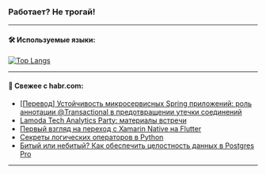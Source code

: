 ### Работает? Не трогай!

---
<!--
#### 🛠️ Technical stack:

![Java](https://img.shields.io/badge/Java-informational?logo=Oracle&style=flat&logoColor=white&color=FF4500)
![Kotlin](https://img.shields.io/badge/Kotlin-informational?logo=Kotlin&style=flat&logoColor=white&color=774D97)
![TS](https://img.shields.io/badge/TypeScript-informational?logo=typeScript&style=flat&logoColor=black&color=017acc)
![Python](https://img.shields.io/badge/Python-informational?logo=Python&style=flat&logoColor=black&color=ffdd54) <br>
![Spring](https://img.shields.io/badge/Spring-informational?logo=Spring&style=flat&logoColor=white&color=6DB33F) 
![SpringBoot](https://img.shields.io/badge/SpringBoot-informational?logo=SpringBoot&style=flat&logoColor=white&color=6DB33F)
![Nest](https://img.shields.io/badge/NestJS-informational?logo=NestJS&style=flat&logoColor=white&color=E0234E) 
![NodeJS](https://img.shields.io/badge/NodeJS-informational?logo=node.js&style=flat&logoColor=white&color=70A760)<br>
![PostgreSQL](https://img.shields.io/badge/PostgreSQL-informational?logo=PostgreSQL&style=flat&logoColor=white&color=DAA520)
![MongoDB](https://img.shields.io/badge/MongoDB-informational?logo=MongoDB&style=flat&logoColor=white&color=870000)
![Apache](https://img.shields.io/badge/Apache-informational?logo=apache&style=flat&logoColor=white&color=f74e28)

___ 
-->

#### 🛠️ Используемые языки:

[![Top Langs](https://github-readme-stats-u2qms2cxw-advtsettinggmailcoms-projects.vercel.app/api/top-langs/?username=zloylis&langs_count=10&hide_title=true&title_color=e6edf3&size_weight=0.5&count_weight=0.5&layout=compact&hide_progress=true&hide_border=true&theme=dracula)](https://github.com/zloylis)

<!---


####  :octocat:&nbsp;&nbsp; Статистика:

![GitHub stats](https://github-readme-stats-u2qms2cxw-advtsettinggmailcoms-projects.vercel.app/api?username=zloylis&show_icons=true&hide_border=true&theme=dracula&title_color=e6edf3&include_all_commits=true&count_private=true&hide_rank=false&hide_title=true&rank_icon=github)
-->
---

#### 💬 Свежее с habr.com:

<!-- BLOG-POST-LIST:START -->
- [[Перевод] Устойчивость микросервисных Spring приложений: роль аннотации @Transactional в предотвращении утечки соединений](https://habr.com/ru/companies/spring_aio/articles/827642/?utm_source=habrahabr&utm_medium=rss&utm_campaign=827642)
- [Lamoda Tech Analytics Party: материалы встречи](https://habr.com/ru/companies/lamoda/articles/827650/?utm_source=habrahabr&utm_medium=rss&utm_campaign=827650)
- [Первый взгляд на переход с Xamarin Native на Flutter](https://habr.com/ru/articles/796147/?utm_source=habrahabr&utm_medium=rss&utm_campaign=796147)
- [Секреты логических операторов в Python](https://habr.com/ru/articles/824170/?utm_source=habrahabr&utm_medium=rss&utm_campaign=824170)
- [Битый или небитый? Как обеспечить целостность данных в Postgres Pro](https://habr.com/ru/companies/postgrespro/articles/825796/?utm_source=habrahabr&utm_medium=rss&utm_campaign=825796)
<!-- BLOG-POST-LIST:END -->

---
